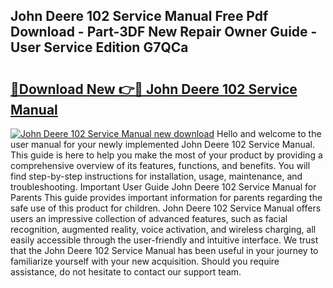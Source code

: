 ## John Deere 102 Service Manual Free Pdf Download - Part-3DF New Repair Owner Guide - User Service Edition G7QCa

# <h2><a href="http://bc91945.oget.top/?id=John+Deere+102+Service+Manual">🔗Download New 👉🔴 John Deere 102 Service Manual</a></h2>

[![John Deere 102 Service Manual new download](https://i.imgur.com/5g1atiW.png)](http://bc91945.oget.top/?id=John+Deere+102+Service+Manual)
Hello and welcome to the user manual for your newly implemented John Deere 102 Service Manual. This guide is here to help you make the most of your product by providing a comprehensive overview of its features, functions, and benefits. You will find step-by-step instructions for installation, usage, maintenance, and troubleshooting. Important User Guide John Deere 102 Service Manual for Parents This guide provides important information for parents regarding the safe use of this product for children. John Deere 102 Service Manual offers users an impressive collection of advanced features, such as facial recognition, augmented reality, voice activation, and wireless charging, all easily accessible through the user-friendly and intuitive interface. We trust that the John Deere 102 Service Manual has been useful in your journey to familiarize yourself with your new acquisition. Should you require assistance, do not hesitate to contact our support team.
